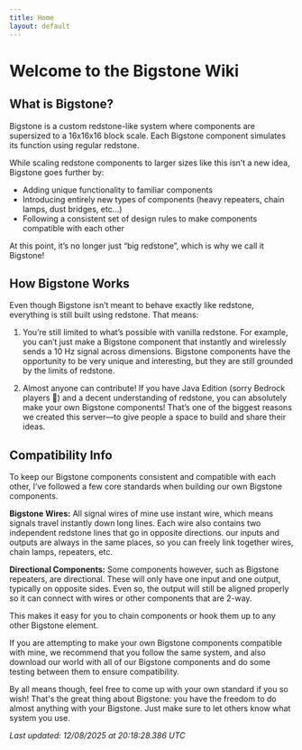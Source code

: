 ```yaml
---
title: Home
layout: default
---
```


# Welcome to the Bigstone Wiki

## **What is Bigstone?**

Bigstone is a custom redstone-like system where components are supersized to a 16x16x16 block scale. Each Bigstone component simulates its function using regular redstone.

While scaling redstone components to larger sizes like this isn’t a new idea, Bigstone goes further by:

- Adding unique functionality to familiar components
- Introducing entirely new types of components (heavy repeaters, chain lamps, dust bridges, etc...)
- Following a consistent set of design rules to make components compatible with each other

At this point, it’s no longer just “big redstone”, which is why we call it Bigstone!

## **How Bigstone Works**

Even though Bigstone isn’t meant to behave exactly like redstone, everything is still built using redstone. That means:

1. You’re still limited to what’s possible with vanilla redstone. For example, you can’t just make a Bigstone component that instantly and wirelessly sends a 10 Hz signal across dimensions. Bigstone components have the opportunity to be very unique and interesting, but they are still grounded by the limits of redstone.

2. Almost anyone can contribute! If you have Java Edition (sorry Bedrock players 😬) and a decent understanding of redstone, you can absolutely make your own Bigstone components! That’s one of the biggest reasons we created this server—to give people a space to build and share their ideas.

## **Compatibility Info**

To keep our Bigstone components consistent and compatible with each other, I’ve followed a few core standards when building our own Bigstone components.

**Bigstone Wires:**
All signal wires of mine use instant wire, which means signals travel instantly down long lines. Each wire also contains two independent redstone lines that go in opposite directions. our inputs and outputs are always in the same places, so you can freely link together wires, chain lamps, repeaters, etc.

**Directional Components:**
Some components however, such as Bigstone repeaters, are directional. These will only have one input and one output, typically on opposite sides. Even so, the output will still be aligned properly so it can connect with wires or other components that are 2-way.

This makes it easy for you to chain components or hook them up to any other Bigstone element.

If you are attempting to make your own Bigstone components compatible with mine, we recommend that you follow the same system, and also download our world with all of our Bigstone components and do some testing between them to ensure compatibility.

By all means though, feel free to come up with your own standard if you so wish! That's the great thing about Bigstone: you have the freedom to do almost anything with your Bigstone. Just make sure to let others know what system you use.

_Last updated: 12/08/2025 at 20:18:28.386 UTC_
